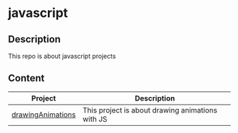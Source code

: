 # javascript
## Description
  This repo is about javascript projects
## Content
| Project | Description |
| --- | --- |
| [drawingAnimations](./drawingAnimations) | This project is about drawing animations with JS |
